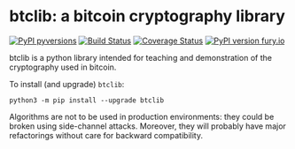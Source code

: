 # btclib: a bitcoin cryptography library

[![PyPI pyversions](https://img.shields.io/pypi/pyversions/btclib.svg)](https://pypi.python.org/pypi/btclib/)
[![Build Status](https://travis-ci.org/dginst/btclib.svg)](https://travis-ci.org/dginst/btclib)
[![Coverage Status](https://coveralls.io/repos/github/dginst/btclib/badge.svg)](https://coveralls.io/github/dginst/btclib)
[![PyPI version fury.io](https://badge.fury.io/py/btclib.svg)](https://pypi.python.org/pypi/btclib/)

btclib is a python library intended for teaching and demonstration of the cryptography used in bitcoin.

To install (and upgrade) `btclib`:

```shell
python3 -m pip install --upgrade btclib
```

Algorithms are not to be used in production environments: they could be broken using side-channel attacks. Moreover, they will probably have major refactorings without care for backward compatibility.
